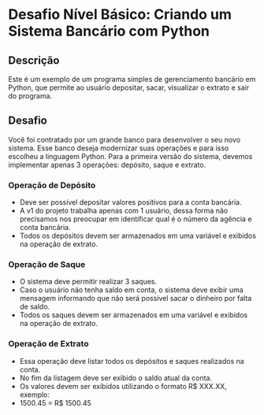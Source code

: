 # Desafio Nível Básico: Criando um Sistema Bancário com Python

## Descrição
Este é um exemplo de um programa simples de gerenciamento bancário em Python, que permite ao usuário depositar, sacar, visualizar o extrato e sair do programa.

## Desafio
Você foi contratado por um grande banco para desenvolver o seu novo sistema. Esse banco deseja modernizar suas operações e para isso escolheu a linguagem Python. Para a primeira versão do sistema, devemos implementar apenas 3 operações: depósito, saque e extrato.

### Operação de Depósito
- Deve ser possível depositar valores positivos para a conta bancária.
- A v1 do projeto trabalha apenas com 1 usuário, dessa forma não precisamos nos preocupar em identificar qual é o número da agência e conta bancária.
- Todos os depósitos devem ser armazenados em uma variável e exibidos na operação de extrato.

### Operação de Saque
- O sistema deve permitir realizar 3 saques.
- Caso o usuário não tenha saldo em conta, o sistema deve exibir uma mensagem informando que não será possível sacar o dinheiro por falta de saldo.
- Todos os saques devem ser armazenados em uma variável e exibidos na operação de extrato.

### Operação de Extrato
- Essa operação deve listar todos os depósitos e saques realizados na conta.
- No fim da listagem deve ser exibido o saldo atual da conta.
- Os valores devem ser exibidos utilizando o formato R$ XXX.XX, exemplo:
- 1500.45 = R$ 1500.45

